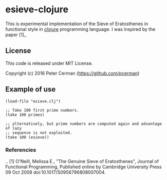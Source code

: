 # esieve-clojure

This is experimental implementation of the Sieve of Eratosthenes in functional
style in [clojure](https://clojure.org) programming language.
I was inspired by the paper [1]_

## License

This code is released under MIT License.

Copyright (c) 2016 Peter Cerman (https://github.com/pcerman)

## Example of use
```
(load-file "esieve.clj")

;; Take 100 first prime numbers.
(take 100 primes)

;; alternatively, but prime numbers are computed again and advantage of lazy
;; sequence is not exploited.
(take 100 (esieve))
```

### Referencies

.. [1] O'Neill, Melissa E., "The Genuine Sieve of Eratosthenes", Journal of Functional Programming,
   Published online by Cambridge University Press 09 Oct 2008 doi:10.1017/S0956796808007004.
